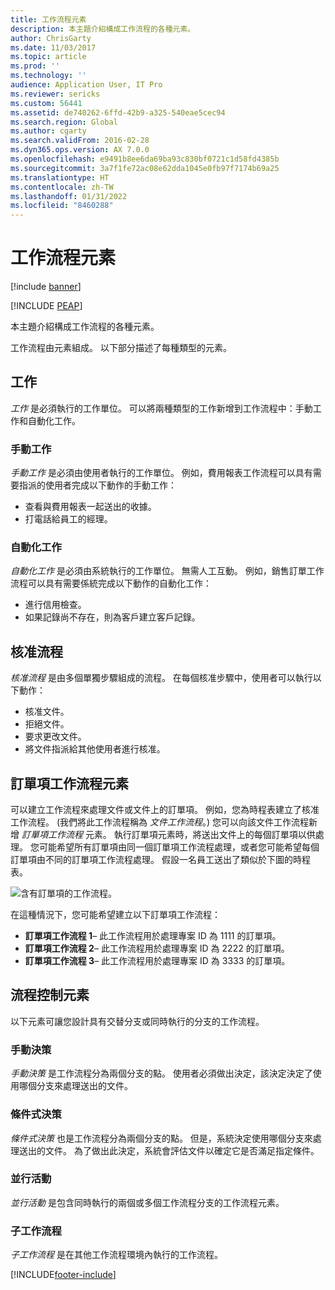 ```yaml
---
title: 工作流程元素
description: 本主題介紹構成工作流程的各種元素。
author: ChrisGarty
ms.date: 11/03/2017
ms.topic: article
ms.prod: ''
ms.technology: ''
audience: Application User, IT Pro
ms.reviewer: sericks
ms.custom: 56441
ms.assetid: de740262-6ffd-42b9-a325-540eae5cec94
ms.search.region: Global
ms.author: cgarty
ms.search.validFrom: 2016-02-28
ms.dyn365.ops.version: AX 7.0.0
ms.openlocfilehash: e9491b8ee6da69ba93c830bf0721c1d58fd4385b
ms.sourcegitcommit: 3a7f1fe72ac08e62dda1045e0fb97f7174b69a25
ms.translationtype: HT
ms.contentlocale: zh-TW
ms.lasthandoff: 01/31/2022
ms.locfileid: "8460288"
---
```

# <a name="workflow-elements"></a>工作流程元素

[!include [banner](../includes/banner.md)]


[!INCLUDE [PEAP](../../../includes/peap-1.md)]

本主題介紹構成工作流程的各種元素。

工作流程由元素組成。 以下部分描述了每種類型的元素。

## <a name="tasks"></a>工作

*工作* 是必須執行的工作單位。 可以將兩種類型的工作新增到工作流程中：手動工作和自動化工作。

### <a name="manual-task"></a>手動工作

*手動工作* 是必須由使用者執行的工作單位。 例如，費用報表工作流程可以具有需要指派的使用者完成以下動作的手動工作：

- 查看與費用報表一起送出的收據。
- 打電話給員工的經理。

### <a name="automated-task"></a>自動化工作

*自動化工作* 是必須由系統執行的工作單位。 無需人工互動。 例如，銷售訂單工作流程可以具有需要係統完成以下動作的自動化工作：

- 進行信用檢查。
- 如果記錄尚不存在，則為客戶建立客戶記錄。

## <a name="approval-processes"></a>核准流程

*核准流程* 是由多個單獨步驟組成的流程。 在每個核准步驟中，使用者可以執行以下動作：

- 核准文件。
- 拒絕文件。
- 要求更改文件。
- 將文件指派給其他使用者進行核准。

## <a name="line-item-workflow-elements"></a>訂單項工作流程元素

可以建立工作流程來處理文件或文件上的訂單項。 例如，您為時程表建立了核准工作流程。 (我們將此工作流程稱為 *文件工作流程*。) 您可以向該文件工作流程新增 *訂單項工作流程* 元素。 執行訂單項元素時，將送出文件上的每個訂單項以供處理。 您可能希望所有訂單項由同一個訂單項工作流程處理，或者您可能希望每個訂單項由不同的訂單項工作流程處理。 假設一名員工送出了類似於下圖的時程表。

![含有訂單項的工作流程。](./media/workflow_lineitemworkflow.gif)

在這種情況下，您可能希望建立以下訂單項工作流程：

- **訂單項工作流程 1**– 此工作流程用於處理專案 ID 為 1111 的訂單項。
- **訂單項工作流程 2**– 此工作流程用於處理專案 ID 為 2222 的訂單項。
- **訂單項工作流程 3**– 此工作流程用於處理專案 ID 為 3333 的訂單項。

## <a name="flow-control-elements"></a>流程控制元素

以下元素可讓您設計具有交替分支或同時執行的分支的工作流程。

### <a name="manual-decision"></a>手動決策

*手動決策* 是工作流程分為兩個分支的點。 使用者必須做出決定，該決定決定了使用哪個分支來處理送出的文件。

### <a name="conditional-decision"></a>條件式決策

*條件式決策* 也是工作流程分為兩個分支的點。 但是，系統決定使用哪個分支來處理送出的文件。 為了做出此決定，系統會評估文件以確定它是否滿足指定條件。

### <a name="parallel-activity"></a>並行活動

*並行活動* 是包含同時執行的兩個或多個工作流程分支的工作流程元素。

### <a name="subworkflow"></a>子工作流程

*子工作流程* 是在其他工作流程環境內執行的工作流程。


[!INCLUDE[footer-include](../../../includes/footer-banner.md)]
